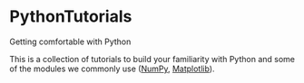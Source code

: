 # PythonTutorials
Getting comfortable with Python

This is a collection of tutorials to build your familiarity with Python and some of the modules we commonly use ([NumPy](http://www.numpy.org/), [Matplotlib](https://matplotlib.org/)). 
